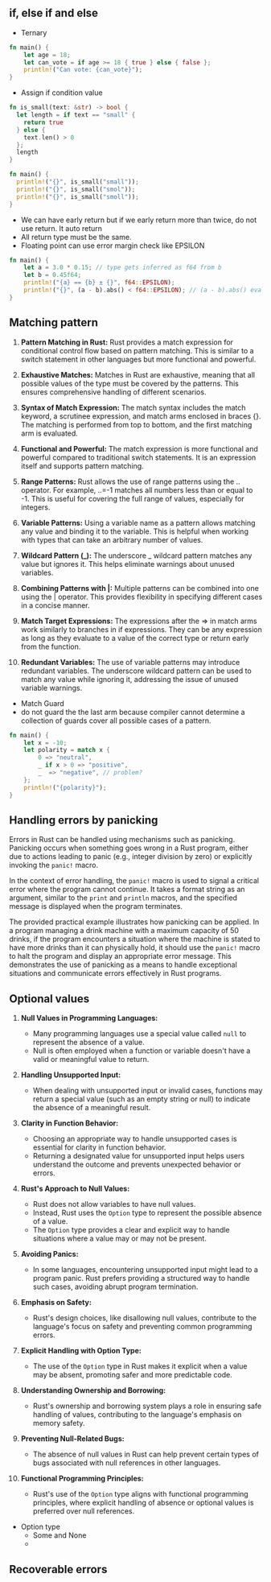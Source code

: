 ## if, else if and else
- Ternary
```rust
fn main() {
    let age = 18;
    let can_vote = if age >= 18 { true } else { false };
    println!("Can vote: {can_vote}");
}

```
- Assign if condition value
```rust
fn is_small(text: &str) -> bool {
  let length = if text == "small" {
    return true
  } else {
    text.len() > 0
  };
  length
}

fn main() {
  println!("{}", is_small("small"));
  println!("{}", is_small("smol"));
  println!("{}", is_small("smoll"));
}

```
- We can have early return but if we early return more than twice, do not use return. It auto return
- All return type must be the same.
- Floating point can use error margin check like EPSILON
```rust
fn main() {
    let a = 3.0 * 0.15; // type gets inferred as f64 from b
    let b = 0.45f64;
    println!("{a} == {b} ± {}", f64::EPSILON);
    println!("{}", (a - b).abs() < f64::EPSILON); // (a - b).abs() evaluates to the absolute difference of the two values
}

```

## Matching pattern
1. **Pattern Matching in Rust:** Rust provides a match expression for conditional control flow based on pattern matching. This is similar to a switch statement in other languages but more functional and powerful.

2. **Exhaustive Matches:** Matches in Rust are exhaustive, meaning that all possible values of the type must be covered by the patterns. This ensures comprehensive handling of different scenarios.

3. **Syntax of Match Expression:** The match syntax includes the match keyword, a scrutinee expression, and match arms enclosed in braces {}. The matching is performed from top to bottom, and the first matching arm is evaluated.

4. **Functional and Powerful:** The match expression is more functional and powerful compared to traditional switch statements. It is an expression itself and supports pattern matching.

5. **Range Patterns:** Rust allows the use of range patterns using the .. operator. For example, ..=-1 matches all numbers less than or equal to -1. This is useful for covering the full range of values, especially for integers.

6. **Variable Patterns:** Using a variable name as a pattern allows matching any value and binding it to the variable. This is helpful when working with types that can take an arbitrary number of values.

7. **Wildcard Pattern (_):** The underscore _ wildcard pattern matches any value but ignores it. This helps eliminate warnings about unused variables.

8. **Combining Patterns with |:** Multiple patterns can be combined into one using the | operator. This provides flexibility in specifying different cases in a concise manner.

9. **Match Target Expressions:** The expressions after the => in match arms work similarly to branches in if expressions. They can be any expression as long as they evaluate to a value of the correct type or return early from the function.

10. **Redundant Variables:** The use of variable patterns may introduce redundant variables. The underscore wildcard pattern can be used to match any value while ignoring it, addressing the issue of unused variable warnings.
- Match Guard
- do not guard the the last arm because compiler cannot determine a collection of guards cover all possible cases of a pattern.
```rust
fn main() {
    let x = -10;
    let polarity = match x {
        0 => "neutral",
        _ if x > 0 => "positive",
        _  => "negative", // problem?
    };
    println!("{polarity}");
}
```

## Handling errors by panicking
Errors in Rust can be handled using mechanisms such as panicking. Panicking occurs when something goes wrong in a Rust program, either due to actions leading to panic (e.g., integer division by zero) or explicitly invoking the `panic!` macro.

In the context of error handling, the `panic!` macro is used to signal a critical error where the program cannot continue. It takes a format string as an argument, similar to the `print` and `println` macros, and the specified message is displayed when the program terminates.

The provided practical example illustrates how panicking can be applied. In a program managing a drink machine with a maximum capacity of 50 drinks, if the program encounters a situation where the machine is stated to have more drinks than it can physically hold, it should use the `panic!` macro to halt the program and display an appropriate error message. This demonstrates the use of panicking as a means to handle exceptional situations and communicate errors effectively in Rust programs.
## Optional values
1. **Null Values in Programming Languages:**
   - Many programming languages use a special value called `null` to represent the absence of a value.
   - Null is often employed when a function or variable doesn't have a valid or meaningful value to return.

2. **Handling Unsupported Input:**
   - When dealing with unsupported input or invalid cases, functions may return a special value (such as an empty string or null) to indicate the absence of a meaningful result.

3. **Clarity in Function Behavior:**
   - Choosing an appropriate way to handle unsupported cases is essential for clarity in function behavior.
   - Returning a designated value for unsupported input helps users understand the outcome and prevents unexpected behavior or errors.

4. **Rust's Approach to Null Values:**
   - Rust does not allow variables to have null values.
   - Instead, Rust uses the `Option` type to represent the possible absence of a value.
   - The `Option` type provides a clear and explicit way to handle situations where a value may or may not be present.

5. **Avoiding Panics:**
   - In some languages, encountering unsupported input might lead to a program panic. Rust prefers providing a structured way to handle such cases, avoiding abrupt program termination.

6. **Emphasis on Safety:**
   - Rust's design choices, like disallowing null values, contribute to the language's focus on safety and preventing common programming errors.

7. **Explicit Handling with Option Type:**
   - The use of the `Option` type in Rust makes it explicit when a value may be absent, promoting safer and more predictable code.

8. **Understanding Ownership and Borrowing:**
   - Rust's ownership and borrowing system plays a role in ensuring safe handling of values, contributing to the language's emphasis on memory safety.

9. **Preventing Null-Related Bugs:**
   - The absence of null values in Rust can help prevent certain types of bugs associated with null references in other languages.

10. **Functional Programming Principles:**
    - Rust's use of the `Option` type aligns with functional programming principles, where explicit handling of absence or optional values is preferred over null references.

- Option type
    - Some and None
    -  


## Recoverable errors
